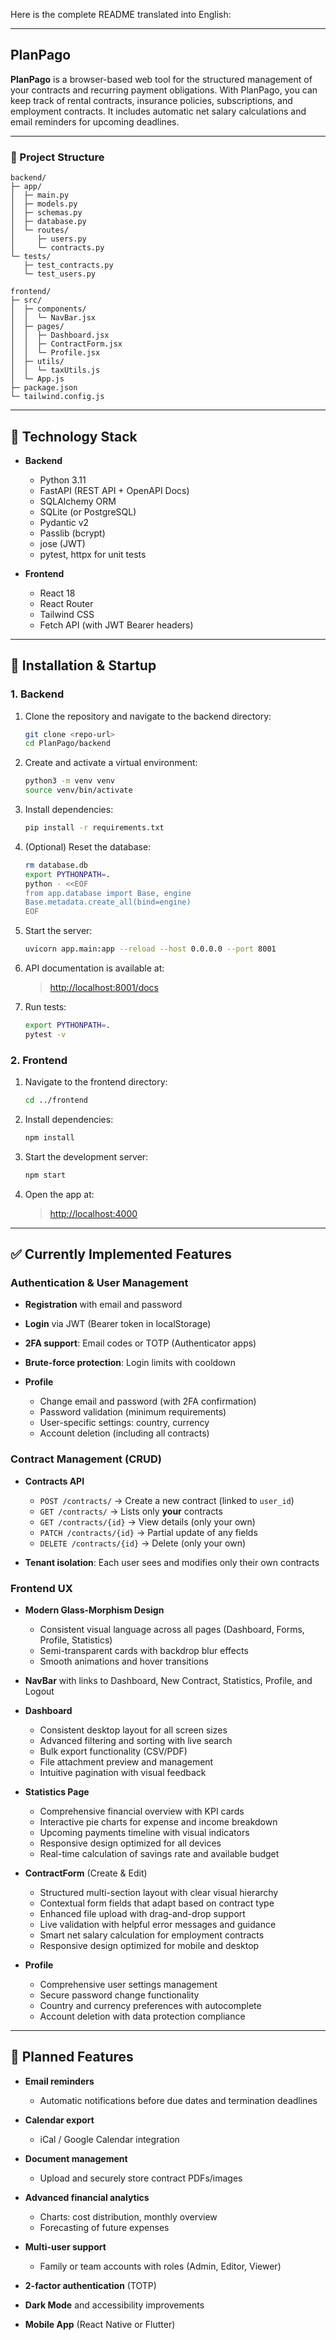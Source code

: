 Here is the complete README translated into English:

---

## PlanPago

**PlanPago** is a browser-based web tool for the structured management of your contracts and recurring payment obligations. With PlanPago, you can keep track of rental contracts, insurance policies, subscriptions, and employment contracts. It includes automatic net salary calculations and email reminders for upcoming deadlines.

---

### 📂 Project Structure

```
backend/
├─ app/
│  ├─ main.py
│  ├─ models.py
│  ├─ schemas.py
│  ├─ database.py
│  └─ routes/
│     ├─ users.py
│     └─ contracts.py
└─ tests/
   ├─ test_contracts.py
   └─ test_users.py

frontend/
├─ src/
│  ├─ components/
│  │  └─ NavBar.jsx
│  ├─ pages/
│  │  ├─ Dashboard.jsx
│  │  ├─ ContractForm.jsx
│  │  └─ Profile.jsx
│  ├─ utils/
│  │  └─ taxUtils.js
│  └─ App.js
├─ package.json
└─ tailwind.config.js
```

---

## 🚀 Technology Stack

* **Backend**

  * Python 3.11
  * FastAPI (REST API + OpenAPI Docs)
  * SQLAlchemy ORM
  * SQLite (or PostgreSQL)
  * Pydantic v2
  * Passlib (bcrypt)
  * jose (JWT)
  * pytest, httpx for unit tests

* **Frontend**

  * React 18
  * React Router
  * Tailwind CSS
  * Fetch API (with JWT Bearer headers)

---

## 🔧 Installation & Startup

### 1. Backend

1. Clone the repository and navigate to the backend directory:

   ```bash
   git clone <repo-url>
   cd PlanPago/backend
   ```

2. Create and activate a virtual environment:

   ```bash
   python3 -m venv venv
   source venv/bin/activate
   ```

3. Install dependencies:

   ```bash
   pip install -r requirements.txt
   ```

4. (Optional) Reset the database:

   ```bash
   rm database.db
   export PYTHONPATH=.
   python - <<EOF
   from app.database import Base, engine
   Base.metadata.create_all(bind=engine)
   EOF
   ```

5. Start the server:

   ```bash
   uvicorn app.main:app --reload --host 0.0.0.0 --port 8001
   ```

6. API documentation is available at:

   > [http://localhost:8001/docs](http://localhost:8001/docs)

7. Run tests:

   ```bash
   export PYTHONPATH=.
   pytest -v
   ```

### 2. Frontend

1. Navigate to the frontend directory:

   ```bash
   cd ../frontend
   ```

2. Install dependencies:

   ```bash
   npm install
   ```

3. Start the development server:

   ```bash
   npm start
   ```

4. Open the app at:

   > [http://localhost:4000](http://localhost:4000/)

---

## ✅ Currently Implemented Features

### Authentication & User Management

* **Registration** with email and password
* **Login** via JWT (Bearer token in localStorage)
* **2FA support**: Email codes or TOTP (Authenticator apps)
* **Brute-force protection**: Login limits with cooldown
* **Profile**

  * Change email and password (with 2FA confirmation)
  * Password validation (minimum requirements)
  * User-specific settings: country, currency
  * Account deletion (including all contracts)

### Contract Management (CRUD)

* **Contracts API**

  * `POST /contracts/` → Create a new contract (linked to `user_id`)
  * `GET /contracts/` → Lists only **your** contracts
  * `GET /contracts/{id}` → View details (only your own)
  * `PATCH /contracts/{id}` → Partial update of any fields
  * `DELETE /contracts/{id}` → Delete (only your own)
* **Tenant isolation**: Each user sees and modifies only their own contracts

### Frontend UX

* **Modern Glass-Morphism Design**

  * Consistent visual language across all pages (Dashboard, Forms, Profile, Statistics)
  * Semi-transparent cards with backdrop blur effects
  * Smooth animations and hover transitions
* **NavBar** with links to Dashboard, New Contract, Statistics, Profile, and Logout
* **Dashboard**

  * Consistent desktop layout for all screen sizes
  * Advanced filtering and sorting with live search
  * Bulk export functionality (CSV/PDF)
  * File attachment preview and management
  * Intuitive pagination with visual feedback
* **Statistics Page**

  * Comprehensive financial overview with KPI cards
  * Interactive pie charts for expense and income breakdown
  * Upcoming payments timeline with visual indicators
  * Responsive design optimized for all devices
  * Real-time calculation of savings rate and available budget
* **ContractForm** (Create & Edit)

  * Structured multi-section layout with clear visual hierarchy
  * Contextual form fields that adapt based on contract type
  * Enhanced file upload with drag-and-drop support
  * Live validation with helpful error messages and guidance
  * Smart net salary calculation for employment contracts
  * Responsive design optimized for mobile and desktop
* **Profile**

  * Comprehensive user settings management
  * Secure password change functionality
  * Country and currency preferences with autocomplete
  * Account deletion with data protection compliance

---

## 🔮 Planned Features

* **Email reminders**

  * Automatic notifications before due dates and termination deadlines
* **Calendar export**

  * iCal / Google Calendar integration
* **Document management**

  * Upload and securely store contract PDFs/images
* **Advanced financial analytics**

  * Charts: cost distribution, monthly overview
  * Forecasting of future expenses
* **Multi-user support**

  * Family or team accounts with roles (Admin, Editor, Viewer)
* **2-factor authentication** (TOTP)
* **Dark Mode** and accessibility improvements
* **Mobile App** (React Native or Flutter)

